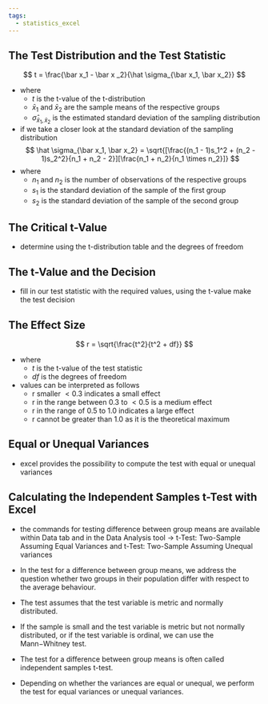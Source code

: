 ```yaml
---
tags:
  - statistics_excel
---
```

## The Test Distribution and the Test Statistic
$$
t = \frac{\bar x_1 - \bar x _2}{\hat \sigma_{\bar x_1, \bar x_2}}
$$
- where 
	- $t$ is the t-value of the t-distribution
	- $\bar x_1$ and $\bar x_2$ are the sample means of the respective groups
	- $\hat \sigma_{\bar x_1, \bar x_2}$ is the estimated standard deviation of the sampling distribution
- if we take a closer look at the standard deviation of the sampling distribution
$$
\hat \sigma_{\bar x_1, \bar x_2} = \sqrt{[\frac{(n_1 - 1)s_1^2 + (n_2 - 1)s_2^2}{n_1 + n_2 - 2}][\frac{n_1 + n_2}{n_1 \times n_2}]}
$$
- where
	- $n_1$ and $n_2$ is the number of observations of the respective groups
	- $s_1$ is the standard deviation of the sample of the first group
	- $s_2$ is the standard deviation of the sample of the second group
## The Critical t-Value
- determine using the t-distribution table and the degrees of freedom
## The t-Value and the Decision
- fill in our test statistic with the required values, using the t-value make the test decision
## The Effect Size
$$
r = \sqrt{\frac{t^2}{t^2 + df}}
$$
- where
	- $t$ is the t-value of the test statistic
	- $df$ is the degrees of freedom
- values can be interpreted as follows
	- r smaller $< 0.3$ indicates a small effect
	- r in the range between $0.3$ to $<0.5$ is a medium effect
	- r in the range of $0.5$ to $1.0$ indicates a large effect
	- r cannot be greater than $1.0$ as it is the theoretical maximum
## Equal or Unequal Variances
- excel provides the possibility to compute the test with equal or unequal variances
## Calculating the Independent Samples t-Test with Excel
- the commands for testing difference between group means are available within Data tab and in the Data Analysis tool $\rightarrow$ t-Test: Two-Sample Assuming Equal Variances and t-Test: Two-Sample Assuming Unequal variances


- In the test for a difference between group means, we address the question whether two groups in their population differ with respect to the average behaviour.
- The test assumes that the test variable is metric and normally distributed.
- If the sample is small and the test variable is metric but not normally distributed, or if the test variable is ordinal, we can use the Mann−Whitney test.
- The test for a difference between group means is often called independent samples t-test.
- Depending on whether the variances are equal or unequal, we perform the test for equal variances or unequal variances.
